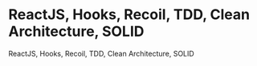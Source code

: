 #  ReactJS, Hooks, Recoil, TDD, Clean Architecture, SOLID
  ReactJS, Hooks, Recoil, TDD, Clean Architecture, SOLID
